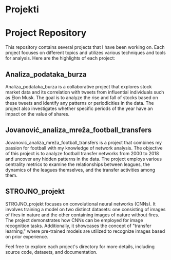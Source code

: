 # Projekti

# Project Repository

This repository contains several projects that I have been working on. Each project focuses on different topics and utilizes various techniques and tools for analysis. Here are the highlights of each project:

## Analiza_podataka_burza

Analiza_podataka_burza is a collaborative project that explores stock market data and its correlation with tweets from influential individuals such as Elon Musk. 
The goal is to analyze the rise and fall of stocks based on these tweets and identify any patterns or periodicities in the data. 
The project also investigates whether specific periods of the year have an impact on the value of shares.

## Jovanović_analiza_mreža_football_transfers

Jovanović_analiza_mreža_football_transfers is a project that combines my passion for football with my knowledge of network analysis. 
The objective of this project is to analyze football transfer networks from 2000 to 2018 and uncover any hidden patterns in the data. 
The project employs various centrality metrics to examine the relationships between leagues, the dynamics of the leagues themselves, and the transfer activities among them.

## STROJNO_projekt

STROJNO_projekt focuses on convolutional neural networks (CNNs). 
It involves training a model on two distinct datasets: 
one consisting of images of fires in nature and the other containing images of nature without fires. 
The project demonstrates how CNNs can be employed for image recognition tasks. 
Additionally, it showcases the concept of "transfer learning," where pre-trained models are utilized to recognize images based on prior experience.

Feel free to explore each project's directory for more details, including source code, datasets, and documentation.


